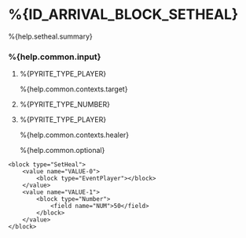 # %{ID_ARRIVAL_BLOCK_SETHEAL}

%{help.setheal.summary}

### %{help.common.input}

1. %{PYRITE_TYPE_PLAYER}

    %{help.common.contexts.target}

2. %{PYRITE_TYPE_NUMBER}
3. %{PYRITE_TYPE_PLAYER}

    %{help.common.contexts.healer}

    %{help.common.optional}

```
<block type="SetHeal">
    <value name="VALUE-0">
        <block type="EventPlayer"></block>
    </value>
    <value name="VALUE-1">
        <block type="Number">
            <field name="NUM">50</field>
        </block>
    </value>
</block>
```